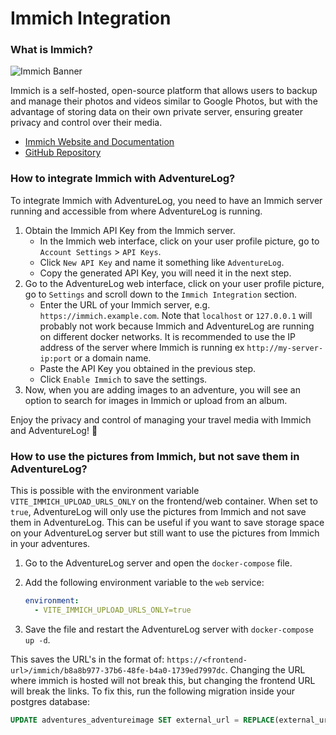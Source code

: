 # Immich Integration

### What is Immich?

<!-- immich banner -->

![Immich Banner](https://repository-images.githubusercontent.com/455229168/ebba3238-9ef5-4891-ad58-a3b0223b12bd)

Immich is a self-hosted, open-source platform that allows users to backup and manage their photos and videos similar to Google Photos, but with the advantage of storing data on their own private server, ensuring greater privacy and control over their media.

- [Immich Website and Documentation](https://immich.app/)
- [GitHub Repository](https://github.com/immich-app/immich)

### How to integrate Immich with AdventureLog?

To integrate Immich with AdventureLog, you need to have an Immich server running and accessible from where AdventureLog is running.

1. Obtain the Immich API Key from the Immich server.
   - In the Immich web interface, click on your user profile picture, go to `Account Settings` > `API Keys`.
   - Click `New API Key` and name it something like `AdventureLog`.
   - Copy the generated API Key, you will need it in the next step.
2. Go to the AdventureLog web interface, click on your user profile picture, go to `Settings` and scroll down to the `Immich Integration` section.
   - Enter the URL of your Immich server, e.g. `https://immich.example.com`. Note that `localhost` or `127.0.0.1` will probably not work because Immich and AdventureLog are running on different docker networks. It is recommended to use the IP address of the server where Immich is running ex `http://my-server-ip:port` or a domain name.
   - Paste the API Key you obtained in the previous step.
   - Click `Enable Immich` to save the settings.
3. Now, when you are adding images to an adventure, you will see an option to search for images in Immich or upload from an album.

Enjoy the privacy and control of managing your travel media with Immich and AdventureLog! 🎉


### How to use the pictures from Immich, but not save them in AdventureLog?

This is possible with the environment variable `VITE_IMMICH_UPLOAD_URLS_ONLY` on the frontend/web container. When set to `true`, AdventureLog will only use the pictures from Immich and not save them in AdventureLog. This can be useful if you want to save storage space on your AdventureLog server but still want to use the pictures from Immich in your adventures.

1. Go to the AdventureLog server and open the `docker-compose` file.
2. Add the following environment variable to the `web` service:
   ```yaml
   environment:
     - VITE_IMMICH_UPLOAD_URLS_ONLY=true
   ```

3. Save the file and restart the AdventureLog server with `docker-compose up -d`.

This saves the URL's in the format of: `https://<frontend-url>/immich/b8a8b977-37b6-48fe-b4a0-1739ed7997dc`. Changing the URL where immich is hosted will not break this, but changing the frontend URL will break the links. To fix this, run the following migration inside your postgres database:

```sql
UPDATE adventures_adventureimage SET external_url = REPLACE(external_url, 'http://127.0.0.1:5173/', 'https://https://adventurelog.app/');
```